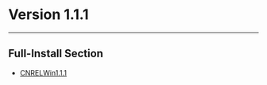 # Version 1.1.1

----

## Full-Install Section

- [CNRELWin1.1.1](https://autopatchcn.yuanshen.com/client_app/pc_bilibili/20201111_9c7d3041605f7e18/YuanShen_1.1.1.zip)
